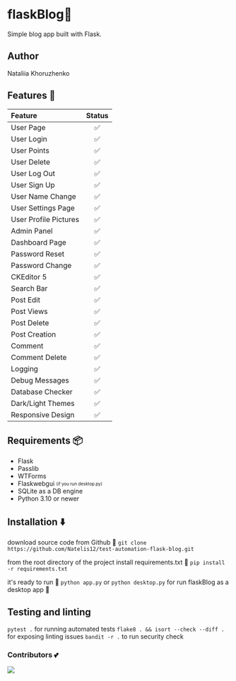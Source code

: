 # flaskBlog📜

Simple blog app built with Flask.

## Author 
Nataliia Khoruzhenko

## Features 💫

| Feature               | Status |
| :-------------------- | :----: |
| User Page             |   ✅   |
| User Login            |   ✅   |
| User Points           |   ✅   |
| User Delete           |   ✅   |
| User Log Out          |   ✅   |
| User Sign Up          |   ✅   |
| User Name Change      |   ✅   |
| User Settings Page    |   ✅   |
| User Profile Pictures |   ✅   |
| Admin Panel           |   ✅   |
| Dashboard Page        |   ✅   |
| Password Reset        |   ✅   |
| Password Change       |   ✅   |
| CKEditor 5            |   ✅   |
| Search Bar            |   ✅   |
| Post Edit             |   ✅   |
| Post Views            |   ✅   |
| Post Delete           |   ✅   |
| Post Creation         |   ✅   |
| Comment               |   ✅   |
| Comment Delete        |   ✅   |
| Logging               |   ✅   |
| Debug Messages        |   ✅   |
| Database Checker      |   ✅   |
| Dark/Light Themes     |   ✅   |
| Responsive Design     |   ✅   |

## Requirements 📦

- Flask
- Passlib
- WTForms
- Flaskwebgui <sub><sup>(if you run desktop.py)</sup></sub>
- SQLite as a DB engine
- Python 3.10 or newer

## Installation ⬇️

download source code from Github 💾
`git clone https://github.com/Natelis12/test-automation-flask-blog.git`

from the root directory of the project install requirements.txt 🔽
`pip install -r requirements.txt`

it's ready to run 🎉
`python app.py`
or
`python desktop.py`
for run flaskBlog as a desktop app 💯


## Testing and linting
`pytest .` for running automated tests
`flake8 . && isort --check --diff .` for exposing linting issues
`bandit -r .` to run security check

### Contributors 💕

<a href="https://github.com/dogukanurker/flaskblog/graphs/contributors">
  <img src="https://contrib.rocks/image?repo=dogukanurker/flaskblog" />
</a>

